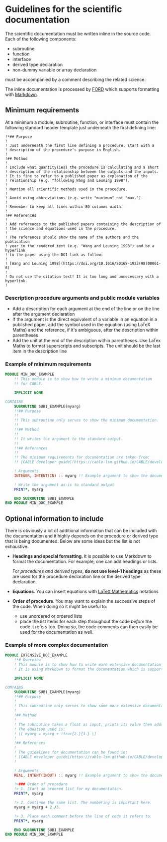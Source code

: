 # Guidelines for the scientific documentation

The scientific documentation must be written inline in the source code. Each of the following components:

- subroutine
- function
- interface
- derived type declaration
- non-dummy variable or array declaration

must be accompanied by a comment describing the related science.

The inline documentation is processed by [FORD][FORD] which supports formatting with [Markdown][markdown].

## Minimum requirements

At a minimum a module, subroutine, function, or interface must contain the following standard header template 
just underneath the first defining line:

    !*## Purpose
    !
    ! Just underneath the first line defining a procedure, start with a 
    ! description of the procedure's purpose in English. 
    !
    !## Method
    !
    ! Include what quantity(ies) the procedure is calculating and a short 
    ! description of the relationship between the outputs and the inputs.
    ! It is fine to refer to a published paper as explanation of the 
    ! relationship (e.g. "following Wang and Leuning 1998"). 
    !
    ! Mention all scientific methods used in the procedure.
    !
    ! Avoid using abbreviations (e.g. write "maximum" not "max.").
    ! 
    ! Remember to keep all lines within 80 columns width.
    !
    !## References
    !
    ! Add references to the published papers containing the description of 
    ! the science and equations used in the procedure. 
    !
    ! The references should show the name of the authors and the publication 
    ! year in the rendered text (e.g. "Wang and Leuning 1998") and be a hyperlink
    ! to the paper using the DOI link as follow:
    !
    ! [Wang and Leuning 1998](https://doi.org/10.1016/S0168-1923(98)00061-6)
    !
    ! Do not use the citation text! It is too long and unnecessary with a hyperlink.
    !

### Description procedure arguments and public module variables

- Add a description for each argument at the end of the line or on the line after the argument declaration
- If the argument is the direct equivalent of a variable in an equation in a published paper, add the symbol used in the equation (using LaTeX Maths) and the reference, if it's ambiguous, after the description within parentheses
- Add the unit at the end of the description within parentheses. Use LaTex Maths to format superscripts and subscripts. The unit should be the last item in the description line

### Example of minimum requirements

```fortran
MODULE MIN_DOC_EXAMPLE
    !! This module is to show how to write a minimum documentation
    !! for CABLE.

    IMPLICIT NONE

CONTAINS
    SUBROUTINE SUB1_EXAMPLE(myarg)
    !!## Purpose
    !!
    !! This subroutine only serves to show the minimum documentation.  
    !!
    !!## Method
    !!
    !! It writes the argument to the standard output.
    !! 
    !!## References
    !!
    !! The minimum requirements for documentation are taken from:  
    !! [CABLE developer guide](https://cable-lsm.github.io/CABLE/developer_guide/doc_guide/science_doc/)

    ! Arguments
    INTEGER, INTENT(IN) :: myarg !! Example argument to show the documentation (-)

    ! Write the argument as-is to standard output
    PRINT*, myarg

    END SUBROUTINE SUB1_EXAMPLE
END MODULE MIN_DOC_EXAMPLE
```

## Optional information to include

There is obviously a lot of additional information that can be included with the documentation and it highly depends on the procedure or derived type that is being documented. Below are some ideas but the list is not exhaustive.

- **Headings and special formatting**. It is possible to use Markdown to format the documentation. For example, one can add headings or lists.
  
  For *procedures and derived types*, **do not use level-1 headings** as these are used for the procedure declaration line or the derived type declaration.

- **Equations**. You can insert equations with [LaTeX Mathematics][latex-maths] notations
- **Order of procedure**. You may want to explain the successive steps of the code. When doing so it might be useful to:
    - use unordered or ordered lists
    - place the list items for each step throughout the code *before* the code it refers too. Doing so, the code comments 
can then easily be used for the documentation as well. 

### Example of more complex documentation

```fortran
MODULE EXTENSIVE_DOC_EXAMPLE
    !*# Overview 
    ! This module is to show how to write more extensive documentation for CABLE.  
    ! It is using Markdown to format the documentation which is supported by FORD.

    IMPLICIT NONE

CONTAINS
    SUBROUTINE SUB1_EXAMPLE(myarg)
    !*## Purpose
    !
    ! This subroutine only serves to show some more extensive documentation.  
    ! 
    !## Method
    !
    ! The subroutine takes a float as input, prints its value then adds 2/3, prints it and returns it.  
    ! The equation used is:
    ! \[ myarg = myarg + !frac{2.}{3.} \]
    !
    !## References
    !
    ! The guidelines for documentation can be found in:  
    ! [CABLE developer guide](https://cable-lsm.github.io/CABLE/developer_guide/doc_guide/science_doc/)
    !

    ! Arguments
    REAL, INTENT(INOUT) :: myarg !! Example argument to show the documentation (-)

    !>### Order of procedure
    !> 1. Start an ordered list for my documentation.
    PRINT*, myarg

    !> 2. Continue the same list. The numbering is important here.
    myarg = myarg + 2./3.

    !> 3. Place each comment before the line of code it refers to.
    PRINT*, myarg

    END SUBROUTINE SUB1_EXAMPLE
END MODULE MIN_DOC_EXAMPLE
```

[FORD]: https://forddocs.readthedocs.io/en/latest/index.html
[markdown]: https://www.markdownguide.org/cheat-sheet/
[latex-maths]: https://en.wikibooks.org/wiki/LaTeX/Mathematics